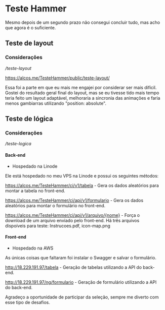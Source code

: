 # Teste Hammer

Mesmo depois de um segundo prazo não consegui concluir tudo, mas acho que agora é o suficiente.

## Teste de layout

### Considerações

*/teste-layout*

https://alcos.me/TesteHammer/public/teste-layout/

Essa foi a parte em que eu mais me engajei por considerar ser mais difícil. Gostei do resultado geral final do layout, mas se eu tivesse tido mais tempo teria feito um layout adaptável, melhoraria a sincronia das animações e faria menos gambiarras utilizando "position: absolute".

## Teste de lógica

### Considerações

*/teste-logica*


#### Back-end

- Hospedado na Linode

Ele está hospedado no meu VPS na Linode e possui os seguintes métodos:

https://alcos.me/TesteHammer/ci/v1/tabela - Gera os dados aleatórios para montar a tabela no front-end.

https://alcos.me/TesteHammer/ci/api/v1/formulario - Gera os dados aleatórios para montar o formulário no front-end.

https://alcos.me/TesteHammer/ci/api/v1/arquivo/{nome} - Força o download de um arquivo enviado pelo front-end. Há três arquivos dispoíveis para teste: Instrucoes.pdf, icon-map.png

#### Front-end

- Hospedado na AWS

As únicas coisas que faltaram foi instalar o Swagger e salvar o formulário.

http://18.229.191.97/tabela - Geração de tabelas utilizando a API do back-end.

http://18.229.191.97/ng/formulario - Geração de formulário utilizando a API do back-end.

Agradeço a oportunidade de participar da seleção, sempre me diverto com esse tipo de desafios.
